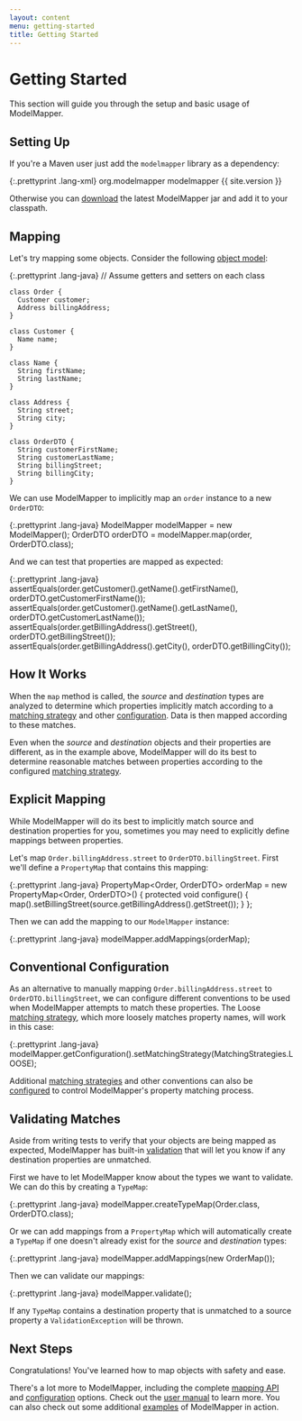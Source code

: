 ```yaml
---
layout: content
menu: getting-started
title: Getting Started
---
```


# Getting Started

This section will guide you through the setup and basic usage of ModelMapper.

## Setting Up

If you're a Maven user just add the `modelmapper` library as a dependency:

{:.prettyprint .lang-xml}
	<dependency>
	  <groupId>org.modelmapper</groupId>
	  <artifactId>modelmapper</artifactId>
	  <version>{{ site.version }}</version>
	</dependency>

Otherwise you can [download](/downloads) the latest ModelMapper jar and add it to your classpath.

## Mapping

Let's try mapping some objects. Consider the following [object model](https://github.com/jhalterman/modelmapper/tree/master/examples/src/main/java/org/modelmapper/gettingstarted):

{:.prettyprint .lang-java}
	// Assume getters and setters on each class
	
	class Order {
	  Customer customer;
	  Address billingAddress;
	}
	
	class Customer {
	  Name name;
	}
	
	class Name {
	  String firstName;
	  String lastName;
	}
	
	class Address {
	  String street;
	  String city;
	}
	
	class OrderDTO {
	  String customerFirstName;
	  String customerLastName;
	  String billingStreet;
	  String billingCity;
	}

We can use ModelMapper to implicitly map an `order` instance to a new `OrderDTO`:

{:.prettyprint .lang-java}
	ModelMapper modelMapper = new ModelMapper();
	OrderDTO orderDTO = modelMapper.map(order, OrderDTO.class);

And we can test that properties are mapped as expected:

{:.prettyprint .lang-java}
	assertEquals(order.getCustomer().getName().getFirstName(), orderDTO.getCustomerFirstName());
	assertEquals(order.getCustomer().getName().getLastName(), orderDTO.getCustomerLastName());
	assertEquals(order.getBillingAddress().getStreet(), orderDTO.getBillingStreet());
	assertEquals(order.getBillingAddress().getCity(), orderDTO.getBillingCity());

## How It Works

When the `map` method is called, the _source_ and _destination_ types are analyzed to determine which properties implicitly match according to a [matching strategy](http://modelmapper.org/user-manual/configuration/#matching-strategies) and other [configuration](/user-manual/configuration). Data is then mapped according to these matches.

Even when the _source_ and _destination_ objects and their properties are different, as in the example above, ModelMapper will do its best to determine reasonable matches between properties according to the configured [matching strategy](http://modelmapper.org/user-manual/configuration/#matching-strategies).

## Explicit Mapping

While ModelMapper will do its best to implicitly match source and destination properties for you, sometimes you may need to explicitly define mappings between properties.

Let's map `Order.billingAddress.street` to `OrderDTO.billingStreet`. First we'll define a `PropertyMap` that contains this mapping:

{:.prettyprint .lang-java}
	PropertyMap<Order, OrderDTO> orderMap = new PropertyMap<Order, OrderDTO>() {
	  protected void configure() {
	    map().setBillingStreet(source.getBillingAddress().getStreet());
	  }
	};

Then we can add the mapping to our `ModelMapper` instance:

{:.prettyprint .lang-java}
	modelMapper.addMappings(orderMap);

## Conventional Configuration

As an alternative to manually mapping `Order.billingAddress.street` to `OrderDTO.billingStreet`, we can configure different conventions to be used when ModelMapper attempts to match these properties. The Loose [matching strategy](http://modelmapper.org/user-manual/configuration/#matching-strategies), which more loosely matches property names, will work in this case:

{:.prettyprint .lang-java}
	modelMapper.getConfiguration().setMatchingStrategy(MatchingStrategies.LOOSE);

Additional [matching strategies](http://modelmapper.org/user-manual/configuration/#matching-strategies) and other conventions can also be [configured](/user-manual/configuration) to control ModelMapper's property matching process.

## Validating Matches

Aside from writing tests to verify that your objects are being mapped as expected, ModelMapper has built-in [validation](/user-manual/validation) that will let you know if any destination properties are unmatched.

First we have to let ModelMapper know about the types we want to validate. We can do this by creating a `TypeMap`:

{:.prettyprint .lang-java}
	modelMapper.createTypeMap(Order.class, OrderDTO.class);

Or we can add mappings from a `PropertyMap` which will automatically create a `TypeMap` if one doesn't already exist for the _source_ and _destination_ types:

{:.prettyprint .lang-java}
	modelMapper.addMappings(new OrderMap());

Then we can validate our mappings:

{:.prettyprint .lang-java}
	modelMapper.validate();

If any `TypeMap` contains a destination property that is unmatched to a source property a `ValidationException` will be thrown.

## Next Steps

Congratulations! You've learned how to map objects with safety and ease. 

There's a lot more to ModelMapper, including the complete [mapping API](/user-manual/property-mapping/) and [configuration](/user-manual/configuration) options. Check out the [user manual](/user-manual/) to learn more. You can also check out some additional [examples](/examples/) of ModelMapper in action.
